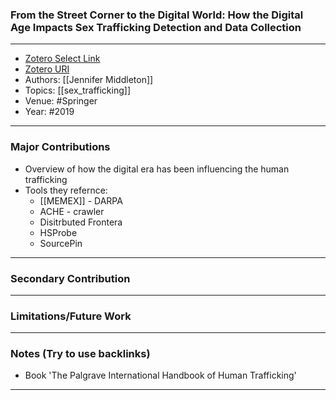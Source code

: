 ### From the Street Corner to the Digital World: How the Digital Age Impacts Sex Trafficking Detection and Data Collection
---
- [Zotero Select Link](zotero://select/groups/2480461/items/B44P2UEL)
- [Zotero URI](https://www.zotero.org/groups/2480461/items/B44P2UEL)
- Authors: [[Jennifer Middleton]]
- Topics: [[sex_trafficking]]
- Venue: #Springer
- Year: #2019
---
### Major Contributions
- Overview of how the digital era has been influencing the human trafficking
- Tools they refernce:
	- [[MEMEX]] - DARPA
	- ACHE - crawler
	- Disitrbuted Frontera
	- HSProbe
	- SourcePin
---
### Secondary Contribution
---
### Limitations/Future Work
---
### Notes (Try to use backlinks)
- Book 'The Palgrave International Handbook of Human Trafficking'
---
